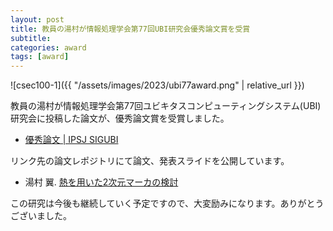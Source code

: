 ```yaml
---
layout: post
title: 教員の湯村が情報処理学会第77回UBI研究会優秀論文賞を受賞
subtitle: 
categories: award
tags: [award]
---
```

![csec100-1]({{ "/assets/images/2023/ubi77award.png" | relative_url }})

教員の湯村が情報処理学会第77回ユビキタスコンピューティングシステム(UBI)研究会に投稿した論文が、優秀論文賞を受賞しました。

- [優秀論文 | IPSJ SIGUBI](http://sigubi.ipsj.or.jp/excellent/)

リンク先の論文レポジトリにて論文、発表スライドを公開しています。

- 湯村 翼. [熱を用いた2次元マーカの検討](https://dl.yumulab.org/papers/32)

この研究は今後も継続していく予定ですので、大変励みになります。ありがとうございました。